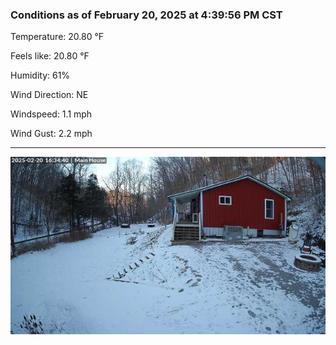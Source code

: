 ### Conditions as of February 20, 2025 at 4:39:56 PM CST 

Temperature: 20.80 &deg;F

Feels like: 20.80 &deg;F

Humidity: 61%

Wind Direction: NE

Windspeed: 1.1 mph

Wind Gust: 2.2 mph

---

<img src="./images/latest.jpeg"/>

